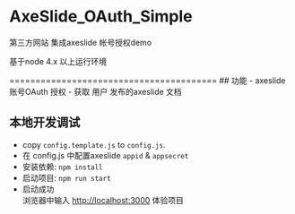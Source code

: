 # AxeSlide_OAuth_Simple
<p>
第三方网站 集成axeslide 帐号授权demo  

基于node 4.x 以上运行环境
<p>  
========================================
## 功能
- axeslide 账号OAuth 授权
- 获取 用户 发布的axeslide 文档

## 本地开发调试

- copy `config.template.js` to `config.js`.
- 在 config.js 中配置axeslide  `appid` & `appsecret` 
- 安装依赖:   `npm install` 
- 启动项目:  `npm run start`
- 启动成功  
浏览器中输入 <http://localhost:3000> 体验项目

